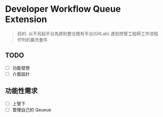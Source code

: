 # Developer Workflow Queue Extension

> 目的: 以不另起平台為原則整合既有平台(GitLab) 達到控管工程師工作流程佇列的擴充套件

## TODO

* [ ] 功能發想
* [ ] 介面設計

## 功能性需求

* [ ] 上管下
* [ ] 管理自己的 Qeueue